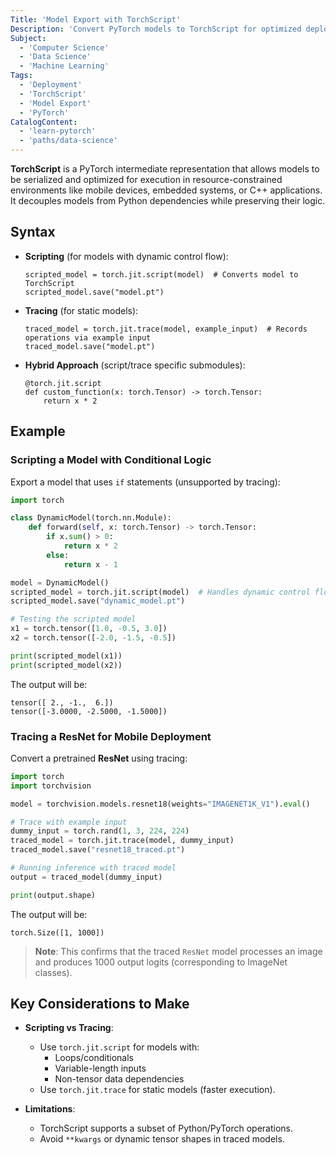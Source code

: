```yaml
---
Title: 'Model Export with TorchScript'
Description: 'Convert PyTorch models to TorchScript for optimized deployment in non-Python environments like mobile and embedded systems.'
Subject:
  - 'Computer Science'
  - 'Data Science'
  - 'Machine Learning'
Tags:
  - 'Deployment'
  - 'TorchScript'
  - 'Model Export'
  - 'PyTorch'
CatalogContent:
  - 'learn-pytorch'
  - 'paths/data-science'
---
```


**TorchScript** is a PyTorch intermediate representation that allows models to be serialized and optimized for execution in resource-constrained environments like mobile devices, embedded systems, or C++ applications. It decouples models from Python dependencies while preserving their logic.

## Syntax

- **Scripting** (for models with dynamic control flow):

  ```pseudo
  scripted_model = torch.jit.script(model)  # Converts model to TorchScript
  scripted_model.save("model.pt")
  ```

- **Tracing** (for static models):

  ```pseudo
  traced_model = torch.jit.trace(model, example_input)  # Records operations via example input
  traced_model.save("model.pt")
  ```

- **Hybrid Approach** (script/trace specific submodules):

  ```pseudo
  @torch.jit.script
  def custom_function(x: torch.Tensor) -> torch.Tensor:
      return x * 2
  ```

## Example

### Scripting a Model with Conditional Logic

Export a model that uses `if` statements (unsupported by tracing):

```python
import torch

class DynamicModel(torch.nn.Module):
    def forward(self, x: torch.Tensor) -> torch.Tensor:
        if x.sum() > 0:
            return x * 2
        else:
            return x - 1

model = DynamicModel()
scripted_model = torch.jit.script(model)  # Handles dynamic control flow
scripted_model.save("dynamic_model.pt")

# Testing the scripted model
x1 = torch.tensor([1.0, -0.5, 3.0])
x2 = torch.tensor([-2.0, -1.5, -0.5])

print(scripted_model(x1))
print(scripted_model(x2))
```

The output will be:

```shell
tensor([ 2., -1.,  6.])
tensor([-3.0000, -2.5000, -1.5000])
```

### Tracing a ResNet for Mobile Deployment

Convert a pretrained **ResNet** using tracing:

```python
import torch
import torchvision

model = torchvision.models.resnet18(weights="IMAGENET1K_V1").eval()

# Trace with example input
dummy_input = torch.rand(1, 3, 224, 224)
traced_model = torch.jit.trace(model, dummy_input)
traced_model.save("resnet18_traced.pt")

# Running inference with traced model
output = traced_model(dummy_input)

print(output.shape)
```

The output will be:

```shell
torch.Size([1, 1000])
```

> **Note**: This confirms that the traced `ResNet` model processes an image and produces 1000 output logits (corresponding to ImageNet classes).

## Key Considerations to Make

- **Scripting vs Tracing**:

  - Use `torch.jit.script` for models with:
    - Loops/conditionals
    - Variable-length inputs
    - Non-tensor data dependencies
  - Use `torch.jit.trace` for static models (faster execution).

- **Limitations**:

  - TorchScript supports a subset of Python/PyTorch operations.
  - Avoid `**kwargs` or dynamic tensor shapes in traced models.
